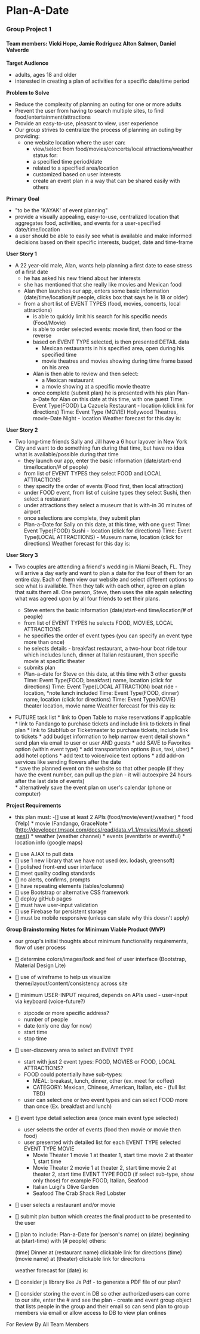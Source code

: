 # Plan-A-Date 

### Group Project 1
#### Team members: Vicki Hope, Jamie Rodriguez Alton Salmon, Daniel Valverde

**Target Audience**
* adults, ages 18 and older
* interested in creating a plan of activities for a specific date/time period

**Problem to Solve**
* Reduce the complexity of planning an outing for one or more adults
* Prevent the user from having to search multiple sites, to find food/entertainment/attractions
* Provide an easy-to-use, pleasant to view, user experience 
* Our group strives to centralize the process of planning an outing by providing:
    * one website location where the user can:
        * view/select from food/movies/concerts/local attractions/weather status for:
        * a specified time period/date
        * related to a specified area/location
        * customized based on user interests
        * create an event plan in a way that can be shared easily with others

**Primary Goal**
* "to be the 'KAYAK' of event planning"
* provide a visually appealing, easy-to-use, centralized location that aggregates food, activities, and events for a user-specified date/time/location
* a user should be able to easily see what is available and make informed decisions based on their specific interests, budget, date and time-frame

**User Story 1**
* A 22 year-old male, Alan, wants help planning a first date to ease stress of a first date
    * he has asked his new friend about her interests
    * she has mentioned that she really like movies and Mexican food
    * Alan then launches our app, enters some basic information (date/time/location/# people,   clicks box that says he is 18 or older)
    * from a short list of EVENT TYPES (food, movies, concerts, local attractions)
        * is able to quickly limit his search for his specific needs (Food/Movie) 
        * is able to order selected events: movie first, then food or the reverse
        * based on EVENT TYPE selected, is then presented DETAIL data
            * Mexican restaurants in his specified area, open during his specified time
            * movie theatres and movies showing during time frame based on his area
        * Alan is then able to review and then select:
            * a Mexican restaurant
            * a movie showing at a specific movie theatre
        * once complete (submit plan) he is presented with his plan
        Plan-a-Date for Alan on this date at this time, with one guest
            Time: Event Type(FOOD) La Cazuela Restaurant - location (click link for directions)
            Time: Event Type (MOVIE) Hollywood Theatres, movie-Date Night - location 
            Weather forecast for this day is: 
           
**User Story 2**
* Two long-time friends Sally and Jill have a 6 hour layover in New York City and want to do something fun during that time, but have no idea what is available/possible during that time
    * they launch our app, enter the basic information (date/start-end time/location/# of people)
    * from list of EVENT TYPES they select FOOD and LOCAL ATTRACTIONS
    * they specify the order of events (Food first, then local attraction)
    * under FOOD event, from list of cuisine types they select Sushi, then select a restaurant
    * under attractions they select a museum that is with-in 30 minutes of airport
    * once selections are complete, they submit plan
    * Plan-a-Date for Sally on this date, at this time, with one guest
        Time: Event Type(FOOD) Sushi - location (click for directions)
        Time: Event Type(LOCAL ATTRACTIONS) - Museum name, location (click for directions)
        Weather forecast for this day is:

**User Story 3**
* Two couples are attending a friend's wedding in Miami Beach, FL. They will arrive a day early and want to plan a date for the four of them for an entire day. Each of them view our website and select different options to see what is available. Then they talk with each other, agree on a plan that suits them all. One person, Steve, then uses the site again selecting what was agreed upon by all four friends to set their plans.

    * Steve enters the basic information (date/start-end time/location/# of people)
    * from list of EVENT TYPES he selects FOOD, MOVIES, LOCAL ATTRACTIONS
    * he specifies the order of event types (you can specify an event type more than once)
    * he selects details - breakfast restaurant, a two-hour boat ride tour which includes lunch, dinner at Italian restaurant, then specific movie at specific theater
    * submits plan
    * Plan-a-date for Steve on this date, at this time with 3 other guests
        Time: Event Type(FOOD, breakfast) name, location (click for directions)
        Time: Event Type(LOCAL ATTRACTION) boat ride - location, *note lunch included
        Time: Event Type(FOOD, dinner) name, location (click for directions)
        Time: Event Type(MOVIE) theater location, movie name
        Weather forecast for this day is: 
        
 * FUTURE task list
                * link to Open Table to make reservations if applicable
                * link to Fandango to purchase tickets and include link to tickets in final plan
                * link to StubHub or Ticketmaster to purchase tickets, include link to tickets
                * add budget information to help narrow event detail shown
                * send plan via email to user or user AND guests
                * add SAVE to Favorites option (within event type)
                * add transportation options (bus, taxi, uber)
                * add hotel options
                * add text to voice/voice text options
                * add add-on services like sending flowers after the date  
                * save the planned event on the website so that other people (if they have the 
                    event number, can pull up the plan - it will autoexpire 24 hours after the last date of events)  
                * alternatively save the event plan on user's calendar (phone or computer)

**Project Requirements**
* this plan must:
-[] use at least 2 APIs (food/movie/event/weather)
        * food (Yelp)
        * movie (Fandango, GraceNote *      (http://developer.tmsapi.com/docs/read/data_v1_1/movies/Movie_showtimes))
        * weather (weather channel)
        * events (eventbrite or eventful)
        * location info (google maps)
- [] use AJAX to pull data
- [] use 1 new library that we have not used (ex. lodash, greensoft)
- [] polished front-end user interface
- [] meet quality coding standards
- [] no alerts, confirms, prompts
- [] have repeating elements (tables/columns)
- [] use Bootstrap or alternative CSS framework
- [] deploy gitHub pages
- [] must have user-input validation
- [] use Firebase for persistent storage
- [] must be mobile responsive (unless can state why this doesn't apply)

**Group Brainstorming Notes for Minimum Viable Product (MVP)**
* our group's initial thoughts about minimum functionality requirements, flow of user process

- [] determine colors/images/look and feel of user interface (Bootstrap, Material Design Lite)
- [] use of wireframe to help us visualize theme/layout/content/consistency across site
- [] minimum USER-INPUT required, depends on APIs used - user-input via keyboard (voice-future?)
    - zipcode or more specific address?
    - number of people 
    - date (only one day for now)
    - start time
    - stop time
- [] user-discovery area to select an EVENT TYPE
    - start with just 2 event types: FOOD, MOVIES or FOOD, LOCAL ATTRACTIONS?
    - FOOD could potentially have sub-types:
        - MEAL: breakast, lunch, dinner, other (ex. meet for coffee)
        - CATEGORY: Mexican, Chinese, American, Italian, etc - (full list TBD)
    - user can select one or two event types and can select FOOD more than once (Ex. breakfast and lunch) 
- [] event type detail selection area (once main event type selected)
    - user selects the order of events (food then movie or movie then food)
    - user presented with detailed list for each EVENT TYPE selected
    EVENT TYPE MOVIE
        - Movie Theater 1
            movie 1 at theater 1, start time
            movie 2 at theater 1, start time
        - Movie Theater 2
            movie 1 at theater 2, start time
            movie 2 at theater 2, start time
    EVENT TYPE FOOD (if select sub-type, show only those) for example FOOD, Italian, Seafood
        - Italian
            Luigi's
            Olive Garden
        - Seafood
            The Crab Shack
            Red Lobster

- [] user selects a restaurant and/or movie
- [] submit plan button which creates the final product to be presented to the user
- [] plan to include: 
     Plan-a-Date for (person's name) on (date) beginning at (start-time) with (# people) others:

    (time) Dinner at (restaurant name) clickable link for directions
    (time) (movie name) at (theater) clickable link for direcitons

    weather forecast for (date) is: 
- [] consider js library like Js Pdf - to generate a PDF file of our plan?
- [] consider storing the event in DB so other authorized users can come to our site, enter the # and see the plan - create and event group object that lists people in the group and their email so can send plan to group members via email or allow access to DB to view plan onlines

For Review By All Team Members




    


